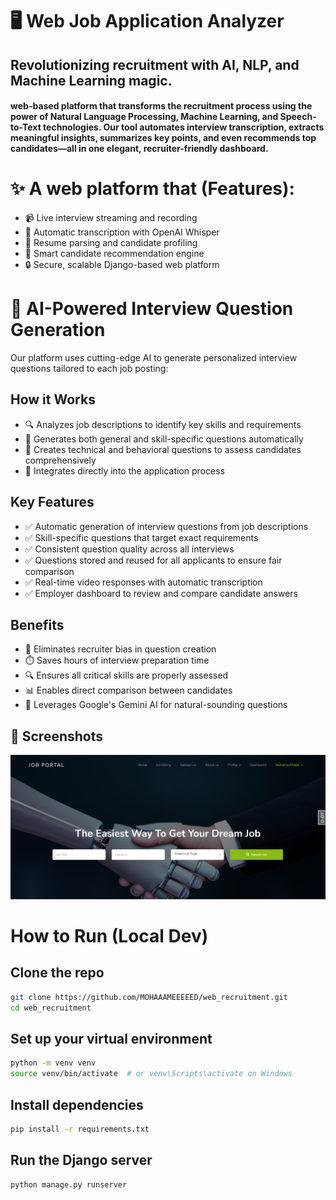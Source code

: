 # 🖥️ Web Job Application Analyzer
## Revolutionizing recruitment with AI, NLP, and Machine Learning magic.

#### web-based platform that transforms the recruitment process using the power of Natural Language Processing, Machine Learning, and Speech-to-Text technologies. Our tool automates interview transcription, extracts meaningful insights, summarizes key points, and even recommends top candidates—all in one elegant, recruiter-friendly dashboard.


# ✨  A web platform that (Features): 
- 📹 Live interview streaming and recording
- 🧠 Automatic transcription with OpenAI Whisper
- 🧩 Resume parsing and candidate profiling
- 🎯 Smart candidate recommendation engine
- 🔒 Secure, scalable Django-based web platform

# 🤖 AI-Powered Interview Question Generation
Our platform uses cutting-edge AI to generate personalized interview questions tailored to each job posting:

## How it Works
- 🔍 Analyzes job descriptions to identify key skills and requirements
- 📝 Generates both general and skill-specific questions automatically
- 🎯 Creates technical and behavioral questions to assess candidates comprehensively
- 🔄 Integrates directly into the application process

## Key Features
- ✅ Automatic generation of interview questions from job descriptions
- ✅ Skill-specific questions that target exact requirements
- ✅ Consistent question quality across all interviews
- ✅ Questions stored and reused for all applicants to ensure fair comparison
- ✅ Real-time video responses with automatic transcription
- ✅ Employer dashboard to review and compare candidate answers

## Benefits
- 💯 Eliminates recruiter bias in question creation
- ⏱️ Saves hours of interview preparation time
- 🔍 Ensures all critical skills are properly assessed
- 📊 Enables direct comparison between candidates
- 🧠 Leverages Google's Gemini AI for natural-sounding questions

## 📸 Screenshots
![home page Screenshot](images/home_page.png)


# How to Run (Local Dev)

## Clone the repo
```bash
git clone https://github.com/MOHAAAMEEEEED/web_recruitment.git
cd web_recruitment
```

## Set up your virtual environment
```bash
python -m venv venv
source venv/bin/activate  # or venv\Scripts\activate on Windows
```

## Install dependencies
```bash
pip install -r requirements.txt
```

## Run the Django server
```bash
python manage.py runserver
```